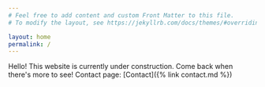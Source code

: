 ```yaml
---
# Feel free to add content and custom Front Matter to this file.
# To modify the layout, see https://jekyllrb.com/docs/themes/#overriding-theme-defaults

layout: home
permalink: /
---
```


Hello! This website is currently under construction. Come back when there's more to see!
Contact page: [Contact]({% link contact.md %})
